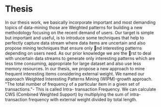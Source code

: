 # Thesis

In our thesis work, we basically incorporate important and most demanding topics of data-mining those are Weighted patterns for building a new methodology focusing on the recent demand of users. Our target is simple but important and useful, is to introduce some techniques that help to perfectly capture data stream where data items are uncertain and also propose mining techniques that ensure only nd interesting patterns depending on users need. As our prior knowledge we are the rst to deal with uncertain data streams to generate only interesting patterns which are less time consuming, appropriate for large dataset and also use less memory resources. In our thesis, we propose a new approach to mine frequent interesting items considering external weight. We named our approach Weighted Interesting Patterns Mining (WIPM)-growth approach. "The total number of frequency of a particular item in a given set of transactions."- This is called Intra- transaction Frequency. We can calculate CWS (Combined Weighted Support) by multiplying the sum of intra-transaction frequency with external weight divided by total length. 
